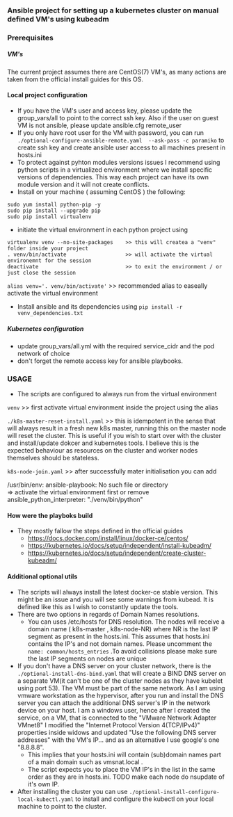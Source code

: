 ### Ansible project for setting up a kubernetes cluster on manual defined VM's using kubeadm

### Prerequisites

##### VM's 
The current project assumes there are CentOS(7) VM's, as many actions are taken from the official install guides for this OS.

#### Local project configuration
- If you have the VM's user and access key, please update the group_vars/all to point to the correct ssh key. Also if the user on guest VM is not ansible, please update ansible.cfg remote_user 
- If you only have root user for the VM with password, you can run `./optional-configure-ansible-remote.yaml  --ask-pass -c paramiko` to create ssh key and create ansible user access to all machines present in hosts.ini
- To protect against pyhton modules versions issues I recommend using python scripts in a virtualized environment where we install specific versions of dependencies. This way each project can have its own module version and it will not create conflicts.
- Install on your machine ( assuming CentOS ) the following:
```
sudo yum install python-pip -y
sudo pip install --upgrade pip
sudo pip install virtualenv
```
- initiate the virtual environment in each python project using
```
virtualenv venv --no-site-packages    >> this will createa a "venv" folder inside your project
. venv/bin/activate                   >> will activate the virtual environemnt for the session
deactivate                            >> to exit the environment / or just close the session
```
`alias venv='. venv/bin/activate'`      >> recommended alias to easeally activate the virtual environment
- Install ansible and its dependencies using `pip install -r venv_dependencies.txt`
##### Kubernetes configuration 
- update group_vars/all.yml with the required service_cidr and the pod network of choice
- don't forget the remote access key for ansible playbooks.

### USAGE
- The scripts are configured to always run from the virtual environment

`venv`  >> first activate virtual environment inside the project using the alias

`./k8s-master-reset-install.yaml` >> this is idempotent in the sense that will always result in a fresh new k8s master, running this on the master node will reset the cluster. This is useful if you wish to start over with the cluster and install/update dokcer and kubernetes tools. I believe this is the expected behaviour as resources on the cluster and worker nodes themselves should be stateless.

`k8s-node-join.yaml`  >> after successfully mater initialisation you can add

/usr/bin/env: ansible-playbook: No such file or directory  
         => activate the virtual environment first or remove ansible_python_interpreter: "./venv/bin/python"


 #### How were the playboks build
- They mostly fallow the steps defined in the official guides 
  - https://docs.docker.com/install/linux/docker-ce/centos/
  - https://kubernetes.io/docs/setup/independent/install-kubeadm/
  - https://kubernetes.io/docs/setup/independent/create-cluster-kubeadm/
  
#### Additional optional utils
- The scripts will always install the latest docker-ce stable version. This might be an issue and you will see some warnings from kubead. It is defined like this as I wish to constantly update the tools. 
- There are two options in regards of Domain Names resolutions. 
  - You can uses /etc/hosts for DNS resolution. The nodes will receive a domain name ( k8s-master , k8s-node-NR) where NR is the last IP segment as present in the hosts.ini. This assumes that hosts.ini contains the IP's and not domain names. 
  Please uncomment the `name: common/hosts_entries` .To avoid collisions please make sure the last IP segments on nodes are unique
- If you don't have a DNS server on your cluster network, there is the `./optional-install-dns-bind.yaml` that will create a BIND DNS server on a separate VM(it can't be one of the cluster nodes as they have kubelet using port 53). The VM must be part of the same network. As I am using vmware workstation as the hypervisor, after you run and install the DNS server you can attach the additional DNS server's IP in the network device on your host. I am a windows user, hence after I created the service, on a VM, that is connected to the "VMware Network Adapter VMnet8" I modified the "Internet Protocol Version 4(TCP/IPv4)" properties inside widows and updated "Use the following DNS server addresses" with the VM's IP... and as an alternative I use google's one "8.8.8.8". 
  - This implies that your hosts.ini will contain (sub)domain names part of a main domain such as vmsnat.local .
  - The script expects you to place the VM IP's in the list in the same order as they are in hosts.ini. TODO make each node do nsupdate of it's own IP.
- After installing the cluster you can use `./optional-install-configure-local-kubectl.yaml` to install and configure the kubectl on your local machine to point to the cluster.
